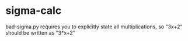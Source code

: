 # sigma-calc

bad-sigma.py requires you to explicitly state all multiplications, so "3x+2" should be written as "3*x+2"

